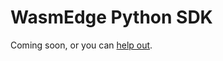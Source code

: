 # WasmEdge Python SDK

Coming soon, or you can [help out](https://github.com/WasmEdge/WasmEdge/pull/633).
